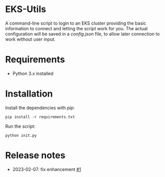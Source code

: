 # EKS-Utils

A command-line script to login to an EKS cluster providing the basic information to connect and letting the script work for you. The actual configuration will be saved in a *config.json* file, to allow later connection to work without user input.

# Requirements

- Python 3.x installed

# Installation

Install the dependencies with *pip*:

```
pip install -r requirements.txt
```

Run the script:

```
python init.py
```

# Release notes

- 2023-02-07: fix enhancement [#1](https://github.com/ssensini/EKS-Utils/issues/1)
